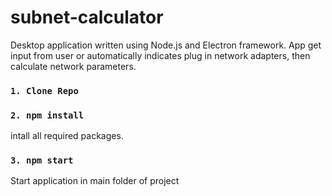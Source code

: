 # subnet-calculator
Desktop application written using Node.js and Electron framework. App get input from user or automatically indicates plug in network adapters, then calculate network parameters.
### `1. Clone Repo`
### `2. npm install`
intall all required packages.
### `3. npm start`
Start application in main folder of project
